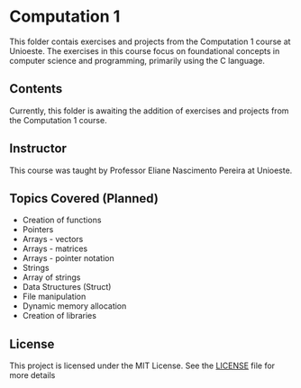 # Computation 1

This folder contais exercises and projects from the Computation 1 course at Unioeste. The exercises in this course focus on foundational concepts in computer science and programming, primarily using the C language.

## Contents

Currently, this folder is awaiting the addition of exercises and projects from the Computation 1 course.

## Instructor

This course was taught by Professor Eliane Nascimento Pereira at Unioeste.

## Topics Covered (Planned)

- Creation of functions
- Pointers
- Arrays - vectors
- Arrays - matrices
- Arrays - pointer notation
- Strings
- Array of strings
- Data Structures (Struct)
- File manipulation
- Dynamic memory allocation
- Creation of libraries

## License

This project is licensed under the MIT License. See the [LICENSE](LICENSE) file for more details
